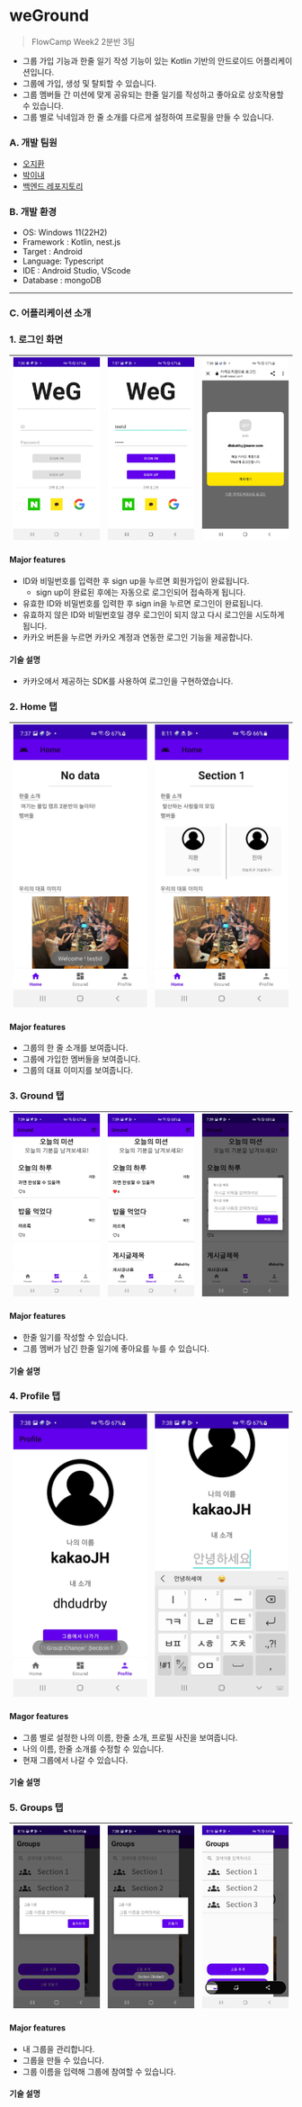 # weGround

> FlowCamp Week2 2분반 3팀

- 그룹 가입 기능과 한줄 일기 작성 기능이 있는 Kotlin 기반의 안드로이드 어플리케이션입니다.
- 그룹에 가입, 생성 및 탈퇴할 수 있습니다.
- 그룹 멤버들 간 미션에 맞게 공유되는 한줄 일기를 작성하고 좋아요로 상호작용할 수 있습니다.
- 그룹 별로 닉네임과 한 줄 소개를 다르게 설정하여 프로필을 만들 수 있습니다.

### A. 개발 팀원

- [오지환](https://github.com/jihwan01)
- [박이내](https://github.com/YinaePark)
- [백엔드 레포지토리](https://github.com/weGround/weG_background)

### B. 개발 환경

- OS: Windows 11(22H2)
- Framework : Kotlin, nest.js
- Target : Android
- Language: Typescript
- IDE : Android Studio, VScode
- Database : mongoDB

---

### C. 어플리케이션 소개

### 1. 로그인 화면

| ![](./readme_img/login_1.jpg) | ![CGC_gallery_floating](./readme_img/login_2.jpg) | ![CGC_gallery_silder](./readme_img/login_kakao.jpg) |
| ----------------------------- | ------------------------------------------------- | --------------------------------------------------- |

#### Major features

- ID와 비밀번호를 입력한 후 sign up을 누르면 회원가입이 완료됩니다.
  - sign up이 완료된 후에는 자동으로 로그인되어 접속하게 됩니다.
- 유효한 ID와 비밀번호를 입력한 후 sign in을 누르면 로그인이 완료됩니다.
- 유효하지 않은 ID와 비밀번호일 경우 로그인이 되지 않고 다시 로그인을 시도하게 됩니다.
- 카카오 버튼을 누르면 카카오 계정과 연동한 로그인 기능을 제공합니다.

#### 기술 설명

- 카카오에서 제공하는 SDK를 사용하여 로그인을 구현하였습니다.

### 2. Home 탭

| ![](./readme_img/home.jpg) | ![CGC_gallery_floating](./readme_img/home_2.jpg) |
| -------------------------- | ------------------------------------------------ |

#### Major features

- 그룹의 한 줄 소개를 보여줍니다.
- 그룹에 가입한 멤버들을 보여줍니다.
- 그룹의 대표 이미지를 보여줍니다.

### 3. Ground 탭

| ![](./readme_img/ground.jpg) | ![CGC_gallery_floating](./readme_img/ground_like.jpg) | ![CGC_gallery_silder](./readme_img/ground_post.jpg) |
| ---------------------------- | ----------------------------------------------------- | --------------------------------------------------- |

#### Major features

- 한줄 일기를 작성할 수 있습니다.
- 그룹 멤버가 남긴 한줄 일기에 좋아요를 누를 수 있습니다.

#### 기술 설명

### 4. Profile 탭

| ![](./readme_img/group_profile.jpg) | ![CGC_gallery_floating](./readme_img/group_profile_edit.jpg) |
| ----------------------------------- | ------------------------------------------------------------ |

#### Magor features

- 그룹 별로 설정한 나의 이름, 한줄 소개, 프로필 사진을 보여줍니다.
- 나의 이름, 한줄 소개를 수정할 수 있습니다.
- 현재 그룹에서 나갈 수 있습니다.

#### 기술 설명

### 5. Groups 탭

| ![](./readme_img/group_join.jpg) | ![CGC_gallery_floating](./readme_img/group_make.jpg) | ![CGC_gallery_silder](./readme_img/group.jpg) |
| -------------------------------- | ---------------------------------------------------- | --------------------------------------------- |

#### Major features

- 내 그룹을 관리합니다.
- 그룹을 만들 수 있습니다.
- 그룹 이름을 입력해 그룹에 참여할 수 있습니다.

#### 기술 설명
